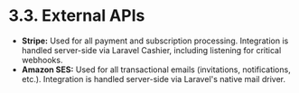 # 3.3. External APIs
* **Stripe:** Used for all payment and subscription processing. Integration is handled server-side via Laravel Cashier, including listening for critical webhooks.
* **Amazon SES:** Used for all transactional emails (invitations, notifications, etc.). Integration is handled server-side via Laravel's native mail driver.
